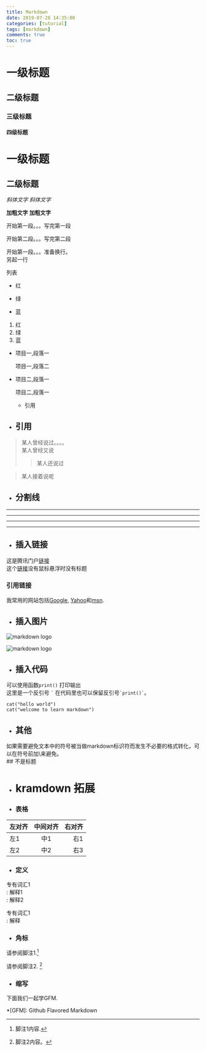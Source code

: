 ```yaml
---
title: Markdown 
date: 2019-07-28 14:35:00
categories: [tutorial]
tags: [markdown]
comments: true
toc: true
---
```


# 一级标题
## 二级标题
### 三级标题
#### 四级标题

一级标题
=======
二级标题
----

*斜体文字*
_斜体文字_

**加粗文字**
__加粗文字__

开始第一段。。。写完第一段

开始第二段。。。写完第二段




开始第一段。。。准备换行。  
另起一行

列表
* 红
+ 绿
- 蓝
1. 红
2. 绿
3. 蓝

* 项目一,段落一

    项目一,段落二
* 项目二,段落一

    项目二,段落一
  * 引用


* ## 引用
> 某人曾经说过。。。。  
某人曾经又说  
>> 某人还说过  

> 某人接着说呢


* ## 分割线
* * *
***
- - -
-----------------------------

* ## 插入链接
这是腾讯门户[链接](http://www.qq.com "腾讯")  
这个[链接](http://www.qq.com)没有鼠标悬浮时没有标题
### 引用链接
我常用的网站包括[Google][1], [Yahoo][2]和[msn][3].

[1]: http://www.google.com "Google"
[2]: http://search.yahoo.com "Yahoo Search"
[3]: http://search.msn.com "MSN Search"

* ## 插入图片
![markdown logo](https://baike.baidu.com/pic/markdown/3245829/0/00e93901213fb80ef9ceac7132d12f2eb938947d?fr=lemma&ct=single#aid=0&pic=00e93901213fb80ef9ceac7132d12f2eb938947d "图标1")

![markdown logo][img]

[img]: http://upload-images.jianshu.io/upload_images/1787544-fff109c67ad3cba6.png?imageMogr2/auto-orient/strip%7CimageView2/2/w/1240 "图标2"



* ## 插入代码
可以使用函数`print()` 打印输出  
这里是一个反引号  `` ` ``
在代码里也可以保留反引号`` `print()` ``。

    cat("hello world")
    cat("welcome to learn markdown")

* ## 其他
如果需要避免文本中的符号被当做markdown标识符而发生不必要的格式转化，可以在符号前加\来避免。  
\##  不是标题

* # kramdown 拓展
* ### 表格
| 左对齐 | 中间对齐| 右对齐|
| :---   |  :---:   |   ---: |
| 左1    |  中1     |  右1   |
| 左2    |  中2     |  右3   |

* ### 定义 
专有词汇1  
: 解释1    
: 解释2

专有词汇1  
: 解释


* ### 角标
请参阅脚注1.[^1]

[^1]: 脚注1内容.

请参阅脚注2. [^2]

[^2]: 脚注2内容。

* ### 缩写
下面我们一起学GFM.  

*[GFM]: Github Flavored Markdown
